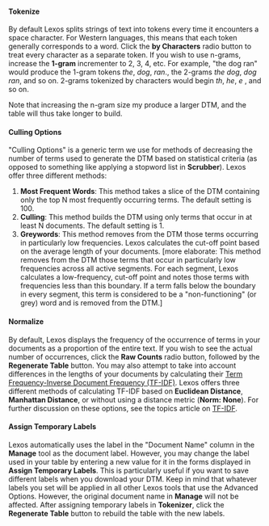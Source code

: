 #### Tokenize
By default Lexos splits strings of text into tokens every time it encounters a space character. For Western languages, this means that each token generally corresponds to a word. Click the **by Characters** radio button to treat every character as a separate token. If you wish to use n-grams, increase the **1-gram** incrementer to 2, 3, 4, etc. For example, "the dog ran" would produce the 1-gram tokens _the_, _dog_, _ran_., the 2-grams _the dog_, _dog ran_, and so on. 2-grams tokenized by characters would begin _th_, _he_, _e&nbsp;_, and so on.

Note that increasing the n-gram size my produce a larger DTM, and the table will thus take longer to build.

#### Culling Options
"Culling Options" is a generic term we use for methods of decreasing the number of terms used to generate the DTM based on statistical criteria (as opposed to something like applying a stopword list in **Scrubber**). Lexos offer three different methods:

1. **Most Frequent Words**: This method takes a slice of the DTM containing only the top N most frequently occurring terms. The default setting is 100.
2. **Culling**: This method builds the DTM using only terms that occur in at least N documents. The default setting is 1.
3. **Greywords**: This method removes from the DTM those terms occurring in particularly low frequencies. Lexos calculates the cut-off point based on the average length of your documents.
[more elaborate: This method removes from the DTM those terms that occur in particularly low frequencies across all active segments. For each segment, Lexos calculates a low-frequency, cut-off point and notes those terms with frequencies less than this boundary. If a term falls below the boundary in every segment, this term is considered to be a "non-functioning" (or grey) word and is removed from the DTM.]

#### Normalize
By default, Lexos displays the frequency of the occurrence of terms in your documents as a proportion of the entire text. If you wish to see the actual number of occurrences, click the **Raw Counts** radio button, followed by the **Regenerate Table** button. You may also attempt to take into account differences in the lengths of your documents by calculating their [Term Frequency-Inverse Document Frequency (TF-IDF)](https://en.wikipedia.org/wiki/Tf%E2%80%93idf). Lexos offers three different methods of calculating TF-IDF based on **Euclidean Distance**, **Manhattan Distance**, or without using a distance metric (**Norm: None**). For further discussion on these options, see the topics article on [TF-IDF](http://scalar.usc.edu/works/lexos/tf-idf).

#### Assign Temporary Labels
Lexos automatically uses the label in the "Document Name" column in the **Manage** tool as the document label. However, you may change the label used in your table by entering a new value for it in the forms displayed in **Assign Temporary Labels**. This is particularly useful if you want to save different labels when you download your DTM. Keep in mind that whatever labels you set will be applied in all other Lexos tools that use the Advanced Options. However, the original document name in **Manage** will not be affected. After assigning temporary labels in **Tokenizer**, click the **Regenerate Table** button to rebuild the table with the new labels.